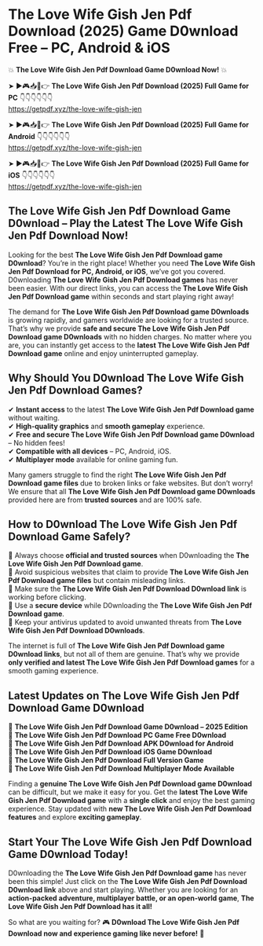 # The Love Wife Gish Jen Pdf Download (2025) Game D0wnload Free – PC, Android & iOS

💥 **The Love Wife Gish Jen Pdf Download Game D0wnload Now!** 💥  

➤ ►🎮📥📱👉 **The Love Wife Gish Jen Pdf Download (2025) Full Game for PC** 👇👇👇👇👇👇  
https://getpdf.xyz/the-love-wife-gish-jen  

➤ ►🎮📥📱👉 **The Love Wife Gish Jen Pdf Download (2025) Full Game for Android** 👇👇👇👇👇👇  
https://getpdf.xyz/the-love-wife-gish-jen  

➤ ►🎮📥📱👉 **The Love Wife Gish Jen Pdf Download (2025) Full Game for iOS** 👇👇👇👇👇👇  
https://getpdf.xyz/the-love-wife-gish-jen  

## The Love Wife Gish Jen Pdf Download Game D0wnload – Play the Latest The Love Wife Gish Jen Pdf Download Now!

Looking for the best **The Love Wife Gish Jen Pdf Download game D0wnload**? You’re in the right place! Whether you need **The Love Wife Gish Jen Pdf Download for PC, Android, or iOS**, we’ve got you covered. D0wnloading **The Love Wife Gish Jen Pdf Download games** has never been easier. With our direct links, you can access the **The Love Wife Gish Jen Pdf Download game** within seconds and start playing right away!  

The demand for **The Love Wife Gish Jen Pdf Download game D0wnloads** is growing rapidly, and gamers worldwide are looking for a trusted source. That’s why we provide **safe and secure The Love Wife Gish Jen Pdf Download game D0wnloads** with no hidden charges. No matter where you are, you can instantly get access to the **latest The Love Wife Gish Jen Pdf Download game** online and enjoy uninterrupted gameplay.  

## **Why Should You D0wnload The Love Wife Gish Jen Pdf Download Games?**  

✔ **Instant access** to the latest **The Love Wife Gish Jen Pdf Download game** without waiting.  
✔ **High-quality graphics** and **smooth gameplay** experience.  
✔ **Free and secure The Love Wife Gish Jen Pdf Download game D0wnload** – No hidden fees!  
✔ **Compatible with all devices** – PC, Android, iOS.  
✔ **Multiplayer mode** available for online gaming fun.  

Many gamers struggle to find the right **The Love Wife Gish Jen Pdf Download game files** due to broken links or fake websites. But don’t worry! We ensure that all **The Love Wife Gish Jen Pdf Download game D0wnloads** provided here are from **trusted sources** and are 100% safe.  

## **How to D0wnload The Love Wife Gish Jen Pdf Download Game Safely?**  

📌 Always choose **official and trusted sources** when D0wnloading the **The Love Wife Gish Jen Pdf Download game**.  
📌 Avoid suspicious websites that claim to provide **The Love Wife Gish Jen Pdf Download game files** but contain misleading links.  
📌 Make sure the **The Love Wife Gish Jen Pdf Download D0wnload link** is working before clicking.  
📌 Use a **secure device** while D0wnloading the **The Love Wife Gish Jen Pdf Download game**.  
📌 Keep your antivirus updated to avoid unwanted threats from **The Love Wife Gish Jen Pdf Download D0wnloads**.  

The internet is full of **The Love Wife Gish Jen Pdf Download game D0wnload links**, but not all of them are genuine. That’s why we provide **only verified and latest The Love Wife Gish Jen Pdf Download games** for a smooth gaming experience.  

## **Latest Updates on The Love Wife Gish Jen Pdf Download Game D0wnload**  

🔹 **The Love Wife Gish Jen Pdf Download Game D0wnload – 2025 Edition**  
🔹 **The Love Wife Gish Jen Pdf Download PC Game Free D0wnload**  
🔹 **The Love Wife Gish Jen Pdf Download APK D0wnload for Android**  
🔹 **The Love Wife Gish Jen Pdf Download iOS Game D0wnload**  
🔹 **The Love Wife Gish Jen Pdf Download Full Version Game**  
🔹 **The Love Wife Gish Jen Pdf Download Multiplayer Mode Available**  

Finding a **genuine The Love Wife Gish Jen Pdf Download game D0wnload** can be difficult, but we make it easy for you. Get the **latest The Love Wife Gish Jen Pdf Download game** with a **single click** and enjoy the best gaming experience. Stay updated with **new The Love Wife Gish Jen Pdf Download features** and explore **exciting gameplay**.  

## **Start Your The Love Wife Gish Jen Pdf Download Game D0wnload Today!**  

D0wnloading the **The Love Wife Gish Jen Pdf Download game** has never been this simple! Just click on the **The Love Wife Gish Jen Pdf Download D0wnload link** above and start playing. Whether you are looking for an **action-packed adventure, multiplayer battle, or an open-world game**, **The Love Wife Gish Jen Pdf Download has it all!**  

So what are you waiting for? 🎮 **D0wnload The Love Wife Gish Jen Pdf Download now and experience gaming like never before!** 🚀  
